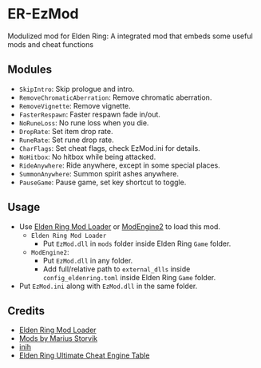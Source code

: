 # ER-EzMod
Modulized mod for Elden Ring: A integrated mod that embeds some useful mods and cheat functions

## Modules
* `SkipIntro`: Skip prologue and intro.
* `RemoveChromaticAberration`: Remove chromatic aberration.
* `RemoveVignette`: Remove vignette.
* `FasterRespawn`: Faster respawn fade in/out.
* `NoRuneLoss`: No rune loss when you die.
* `DropRate`: Set item drop rate.
* `RuneRate`: Set rune drop rate.
* `CharFlags`: Set cheat flags, check EzMod.ini for details.
* `NoHitbox`: No hitbox while being attacked.
* `RideAnywhere`: Ride anywhere, except in some special places.
* `SummonAnywhere`: Summon spirit ashes anywhere.
* `PauseGame`: Pause game, set key shortcut to toggle.

## Usage
* Use [Elden Ring Mod Loader](https://github.com/techiew/EldenRingModLoader) or [ModEngine2](https://github.com/soulsmods/ModEngine2) to load this mod.
  * `Elden Ring Mod Loader`
    * Put `EzMod.dll` in `mods` folder inside Elden Ring `Game` folder.
  * `ModEngine2`:
    * Put `EzMod.dll` in any folder.
    * Add full/relative path to `external_dlls` inside `config_eldenring.toml` inside Elden Ring `Game` folder.
* Put `EzMod.ini` along with `EzMod.dll` in the same folder.

## Credits
* [Elden Ring Mod Loader](https://www.nexusmods.com/eldenring/mods/117)
* [Mods by Marius Storvik](https://github.com/techiew/EldenRingMods)
* [inih](https://github.com/benhoyt/inih)
* [Elden Ring Ultimate Cheat Engine Table](https://www.nexusmods.com/eldenring/mods/48)
